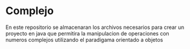 # Complejo
En este repositorio se almacenaran los archivos necesarios para crear un proyecto en java que permitira la manipulacion de operaciones con numeros complejos utilizando el paradigama orientado a objetos
